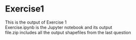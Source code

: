 # Exercise1
This is the output of Exercise 1<br>
Exercise.ipynb is the Jupyter notebook and its output <br>
file.zip includes all the output shapefiles from the last question
